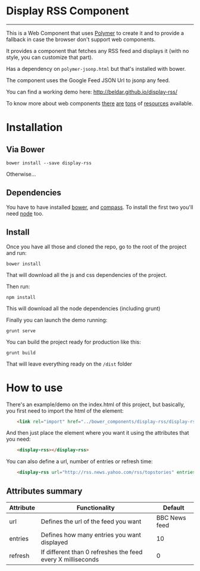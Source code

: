 # Display RSS Component
-------

This is a Web Component that uses [Polymer](http://www.polymer-project.org/) to create it and to provide a fallback in case the browser don't support web components.

It provides a component that fetches any RSS feed and displays it (with no style, you can customize that part).

Has a dependency on `polymer-jsonp.html` but that's installed with bower.

The component uses the Google Feed JSON Url to jsonp any feed.

You can find a working demo here: http://beldar.github.io/display-rss/

To know more about web components [there](http://www.html5rocks.com/en/tutorials/webcomponents/customelements/) [are](http://www.html5rocks.com/en/tutorials/webcomponents/shadowdom/) [tons](http://css-tricks.com/modular-future-web-components/) of [resources](https://www.google.co.uk/search?q=web+components) available.


# Installation

Via Bower
--------

    bower install --save display-rss

Otherwise...

Dependencies
------------

You have to have installed [bower](http://bower.io/), and [compass](http://compass-style.org/install/). To install the first two you'll need [node](http://nodejs.org/) too.

Install
-------

Once you have all those and cloned the repo, go to the root of the project and run:

    bower install
    
That will download all the js and css dependencies of the project.

Then run:

    npm install
    
This will download all the node dependencies (including grunt)

Finally you can launch the demo running:

    grunt serve
    
You can build the project ready for production like this:

    grunt build
    
That will leave everything ready on the `/dist` folder

# How to use

There's an example/demo on the index.html of this project, but basically, you first need to import the html of the element:

```html
    <link rel="import" href="../bower_components/display-rss/display-rss.html">
```

And then just place the element where you want it using the attributes that you need:

```html
    <display-rss></display-rss>
```

You can also define a url, number of entries or refresh time:

```html
    <display-rss url="http://rss.news.yahoo.com/rss/topstories" entries="20" refresh="10000"></display-rss>
```

Attributes summary
-----------

| Attribute | Functionality                        | Default        |
|-----------|--------------------------------------|----------------|
| url  | Defines the url of the feed you want | BBC News feed         |
| entries | Defines how many entries you want displayed          | 10           |
| refresh | If different than 0 refreshes the feed every X milliseconds | 0 |
